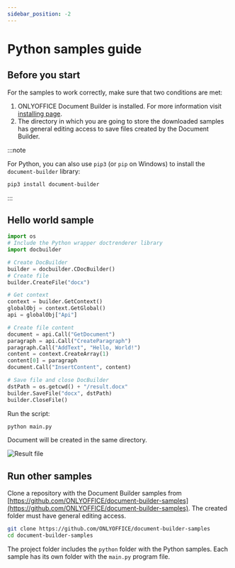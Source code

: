 ```yaml
---
sidebar_position: -2
---
```


# Python samples guide

## Before you start

For the samples to work correctly, make sure that two conditions are met:

1. ONLYOFFICE Document Builder is installed. For more information visit [installing page](../get-started/installing.md).
2. The directory in which you are going to store the downloaded samples has general editing access to save files created by the Document Builder.

:::note

For Python, you can also use `pip3` (or `pip` on Windows) to install the `document-builder` library:

```bash
pip3 install document-builder
```

:::

## Hello world sample

```py
import os
# Include the Python wrapper doctrenderer library
import docbuilder

# Create DocBuilder
builder = docbuilder.CDocBuilder()
# Create file
builder.CreateFile("docx")

# Get context
context = builder.GetContext()
globalObj = context.GetGlobal()
api = globalObj["Api"]

# Create file content
document = api.Call("GetDocument")
paragraph = api.Call("CreateParagraph")
paragraph.Call("AddText", "Hello, World!")
content = context.CreateArray(1)
content[0] = paragraph
document.Call("InsertContent", content)

# Save file and close DocBuilder
dstPath = os.getcwd() + "/result.docx"
builder.SaveFile("docx", dstPath)
builder.CloseFile()
```

Run the script:

```sh
python main.py
```

Document will be created in the same directory.

![Result file](/assets/images/docbuilder/python-result-file.png)

## Run other samples

Clone a repository with the Document Builder samples from [https://github.com/ONLYOFFICE/document-builder-samples](https://github.com/ONLYOFFICE/document-builder-samples). The created folder must have general editing access.

```bash
git clone https://github.com/ONLYOFFICE/document-builder-samples
cd document-builder-samples
```

The project folder includes the `python` folder with the Python samples. Each sample has its own folder with the `main.py` program file.
